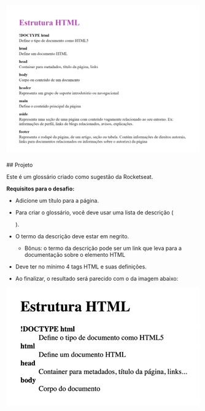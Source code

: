 <h1 align="center">
  <img alt="Capa" title="Capa" src="./assets/images/glossario.png" />
</h1>
## Projeto

Este é um glossário criado como sugestão da Rocketseat.

**Requisitos para o desafio:**

- Adicione um título para a página.

- Para criar o glossário, você deve usar uma lista de descrição (<dl>).

- O termo da descrição deve estar em negrito.

  - Bônus: o termo da descrição pode ser um link que leva para a documentação sobre o elemento HTML

- Deve ter no mínimo 4 tags HTML e suas definições.

- Ao finalizar, o resultado será parecido com o da imagem abaixo:

<img src="./assets/images/modelo.png" align="left">
